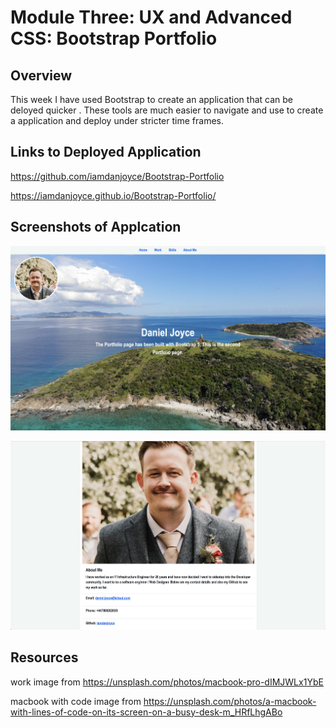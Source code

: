 # Module Three: UX and Advanced CSS: Bootstrap Portfolio

## Overview

This week I have used Bootstrap to create an application that can be deloyed quicker . These tools are much easier to navigate and use to create a application and deploy under stricter time frames.

## Links to Deployed Application

https://github.com/iamdanjoyce/Bootstrap-Portfolio

https://iamdanjoyce.github.io/Bootstrap-Portfolio/

## Screenshots of Applcation

![Portfolio](<assets/Screenshot.jpg>)

![Portfolio](<assets/Screenshot-1.jpg>)

## Resources

work image from https://unsplash.com/photos/macbook-pro-dIMJWLx1YbE

macbook with code image from https://unsplash.com/photos/a-macbook-with-lines-of-code-on-its-screen-on-a-busy-desk-m_HRfLhgABo
